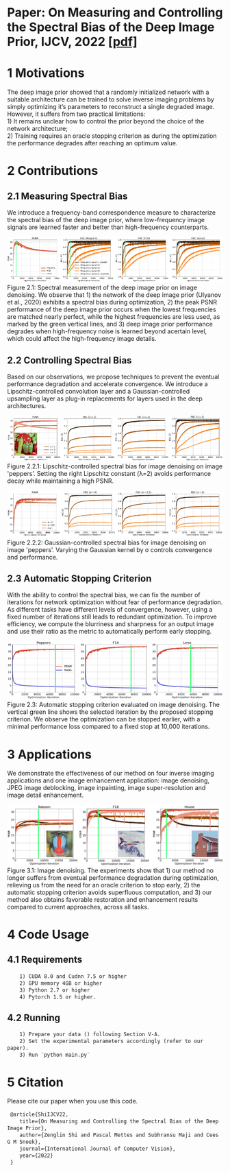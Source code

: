 # Paper: On Measuring and Controlling the Spectral Bias of the Deep Image Prior, IJCV, 2022 [[pdf]](https://arxiv.org/pdf/2107.01125.pdf)

<h1> 1 Motivations </h1>
The deep image prior showed that a randomly initialized network with a suitable architecture can be trained to solve inverse imaging problems by simply optimizing it’s parameters to reconstruct a single degraded image. However, it suffers from two practical limitations: 
<br>1) It remains unclear how to control the prior beyond the choice of the network architecture; 
<br>2) Training requires an oracle stopping criterion as during the optimization the performance degrades after reaching an optimum value. 

<h1> 2 Contributions </h1>

<h2> 2.1 Measuring Spectral Bias </h2>
We introduce a frequency-band correspondence measure to characterize the spectral bias of the deep image prior, where low-frequency image signals are learned  faster and better than high-frequency counterparts.

![image](https://github.com/shizenglin/Measure-and-Control-Spectral-Bias/blob/main/img/fbc_noise.png)
<br>Figure 2.1: Spectral measurement of the deep image prior on image denoising. We observe that 1) the network of the deep image prior (Ulyanov et al., 2020) exhibits a spectral bias during optimization, 2) the peak PSNR performance of the deep image prior occurs when the lowest frequencies are matched nearly perfect, while the highest frequencies are less used, as marked by the green vertical lines, and 3) deep image prior performance degrades when high-frequency noise is learned beyond acertain level, which could affect the high-frequency image details.

<h2> 2.2 Controlling Spectral Bias </h2>
Based on our observations, we propose techniques to prevent the eventual performance degradation and accelerate convergence. We introduce a Lipschitz-controlled convolution layer and a Gaussian-controlled upsampling layer as plug-in replacements for layers used in the deep architectures. 

![image](https://github.com/shizenglin/Measure-and-Control-Spectral-Bias/blob/main/img/lipschitz_control.png)
<br>Figure 2.2.1: Lipschitz-controlled spectral bias for image denoising on image 'peppers’. Setting the right Lipschitz constant (λ=2) avoids performance decay while maintaining a high PSNR.

![image](https://github.com/shizenglin/Measure-and-Control-Spectral-Bias/blob/main/img/gaussian_control.png)
<br>Figure 2.2.2: Gaussian-controlled spectral bias for image denoising on image 'peppers’. Varying the Gaussian kernel by σ controls convergence and performance.

<h2> 2.3 Automatic Stopping Criterion </h2>
With the ability to control the spectral bias, we can fix the number of iterations for network optimization without fear of performance degradation. As different tasks have different levels of convergence, however, using a fixed number of iterations still leads to redundant optimization. To improve efficiency, we compute the blurriness and sharpness for an output image and use their ratio as the metric to automatically perform early stopping.

![image](https://github.com/shizenglin/Measure-and-Control-Spectral-Bias/blob/main/img/automatic_stop.png)
<br> Figure 2.3: Automatic stopping criterion evaluated on image denoising. The vertical green line shows the selected iteration by the proposed stopping criterion. We observe the optimization can be stopped earlier, with a minimal performance loss compared to a fixed stop at 10,000 iterations.


<h1> 3 Applications </h1>
We demonstrate the effectiveness of our method on four inverse imaging applications and one image enhancement application: image denoising, JPEG image deblocking,  image inpainting, image super-resolution and image detail enhancement. 

![image](https://github.com/shizenglin/Measure-and-Control-Spectral-Bias/blob/main/img/applications.png)
<br>Figure 3.1: Image denoising. The experiments show that 1) our method no longer suffers from eventual performance degradation during optimization, relieving us from the need for an oracle criterion to stop early, 2) the automatic stopping criterion avoids superfluous computation, and 3) our method also obtains favorable restoration and enhancement results compared to current approaches, across all tasks.

<h1> 4 Code Usage </h1>

<h2> 4.1 Requirements </h2>

        1) CUDA 8.0 and Cudnn 7.5 or higher
        2) GPU memory 4GB or higher
        3) Python 2.7 or higher 
        4) Pytorch 1.5 or higher.

<h2> 4.2 Running </h2>

        1) Prepare your data () following Section V-A.
        2) Set the experimental parameters accordingly (refer to our paper).
        3) Run ¨python main.py¨


<h1> 5 Citation </h1>
Please cite our paper when you use this code.

     @article{ShiIJCV22,
        title={On Measuring and Controlling the Spectral Bias of the Deep Image Prior},
        author={Zenglin Shi and Pascal Mettes and Subhransu Maji and Cees G M Snoek},
        journal={International Journal of Computer Vision},
        year={2022}
     }

